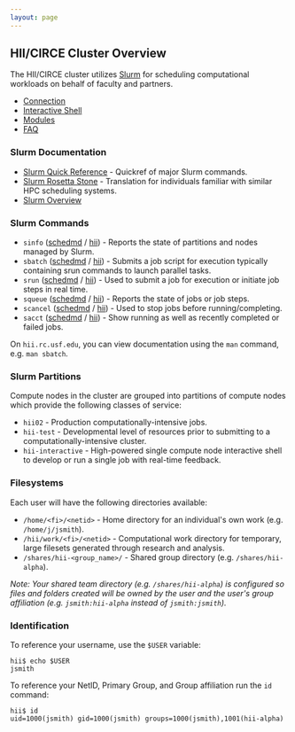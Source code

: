 ```yaml
---
layout: page
---
```


## HII/CIRCE Cluster Overview

The HII/CIRCE cluster utilizes [Slurm](http://slurm.schedmd.com) for scheduling
computational workloads on behalf of faculty and partners.

- [Connection](hii-rc/connect.html)
- [Interactive Shell](hii-rc/interactive.html)
- [Modules](hii-rc/modules.html)
- [FAQ](hii-rc/faq.html)


### Slurm Documentation

- [Slurm Quick Reference](http://slurm.schedmd.com/pdfs/summary.pdf) - Quickref of major Slurm commands.
- [Slurm Rosetta Stone](http://slurm.schedmd.com/rosetta.pdf) - Translation for individuals familiar with similar HPC scheduling systems.
- [Slurm Overview](http://slurm.schedmd.com/slurm.html)

### Slurm Commands

- `sinfo` ([schedmd](http://slurm.schedmd.com/sinfo.html) / [hii](hii-rc/sinfo.html)) -
   Reports the state of partitions and nodes managed by Slurm.
- `sbatch` ([schedmd](http://slurm.schedmd.com/sbatch.html) / [hii](hii-rc/sbatch.html)) -
   Submits a job script for execution typically containing srun commands to launch parallel tasks.
- `srun`  ([schedmd](http://slurm.schedmd.com/srun.html) / [hii](hii-rc/srun.html)) -
   Used to submit a job for execution or initiate job steps in real time.
- `squeue` ([schedmd](http://slurm.schedmd.com/squeue.html) / [hii](hii-rc/squeue.html)) -
   Reports the state of jobs or job steps.
- `scancel` ([schedmd](http://slurm.schedmd.com/scancel.html) / [hii](hii-rc/scancel.html)) -
   Used to stop jobs before running/completing.
- `sacct` ([schedmd](http://slurm.schedmd.com/sacct.html) / [hii](hii-rc/sacct.html)) -
   Show running as well as recently completed or failed jobs.

On `hii.rc.usf.edu`, you can view documentation using the `man` command, e.g. `man sbatch`.

### Slurm Partitions

Compute nodes in the cluster are grouped into partitions of compute nodes which provide the following classes of service:

- `hii02` - Production computationally-intensive jobs.
- `hii-test` - Developmental level of resources prior to submitting to a computationally-intensive cluster.
- `hii-interactive` - High-powered single compute node interactive shell to develop or run a single job with real-time feedback.

### Filesystems

Each user will have the following directories available:

- `/home/<fi>/<netid>` - Home directory for an individual's own work (e.g. `/home/j/jsmith`).
- `/hii/work/<fi>/<netid>` - Computational work directory for temporary, large filesets generated through research and analysis.
- `/shares/hii-<group_name>/` - Shared group directory (e.g. `/shares/hii-alpha`).

*Note: Your shared team directory (e.g. `/shares/hii-alpha`)
  is configured so files and folders created will be owned by the user and the user's group affiliation
  (e.g. `jsmith:hii-alpha` instead of `jsmith:jsmith`).*

### Identification

To reference your username, use the `$USER` variable:

```
hii$ echo $USER
jsmith
```

To reference your NetID, Primary Group, and Group affiliation run the `id` command:

```
hii$ id
uid=1000(jsmith) gid=1000(jsmith) groups=1000(jsmith),1001(hii-alpha)
```
